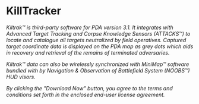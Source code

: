 # KillTracker

*Kiltrak™ is third-party software for PDA version 3.1. It integrates with Advanced Target Tracking and Corpse Knowledge Sensors (ATTACKS™) to locate and catalogue all targets neutralized by field operatives. Captured target coordinate data is displayed on the PDA map as grey dots which aids in recovery and retrieval of the remains of terminated adversaries.*

*Kiltrak™ data can also be wirelessly synchronized with MiniMap™ software bundled with by Navigation & Observation of Battlefield System (NOOBS™) HUD visors.*

*By clicking the "Download Now" button, you agree to the terms and conditions set forth in the enclosed end-user license agreement.*